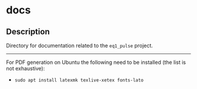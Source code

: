 # docs
## Description
Directory for documentation related to the `eq1_pulse` project.

---

For PDF generation on Ubuntu the following need to be installed (the list is not exhaustive):
- `sudo apt install latexmk texlive-xetex fonts-lato`
